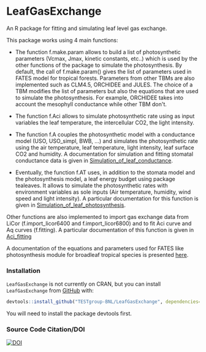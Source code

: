# LeafGasExchange
An R package for fitting and simulating leaf level gas exchange.

This package works using 4 main functions:
* The function f.make.param allows to build a list of photosynthetic parameters (Vcmax, Jmax, kinetic constants, etc..) which is used by the other functions of the package to simulate the photosynthesis. By default, the call of f.make.param() gives the list of parameters used in FATES model for tropical forests. Parameters from other TBMs are also implemented such as CLM4.5, ORCHIDEE and JULES. The choice of a TBM modifies the list of parameters but also the equations that are used to simulate the photosynthesis. For example, ORCHIDEE takes into account the mesophyll conductance while other TBM don't. 

* The function f.Aci allows to simulate photosynthetic rate using as input variables the leaf temperature, the intercellular CO2, the light intensity.

* The function f.A couples the photosynthetic model with a conductance model (USO, USO_simpl, BWB, ...) and simulates the photosynthetic rate using the air temperature, leaf temperature, light intensity, leaf surface CO2 and humidity. A documentation for simulation and fitting stomatal conductance data is given in [Simulation_of_leaf_conductance](https://github.com/TESTgroup-BNL/LeafGasExchange/tree/master/vignettes/Simulation_of_leaf_conductance.md).

* Eventually, the function f.AT uses, in addition to the stomata model and the photosynthesis model, a leaf energy budget using package tealeaves. It allows to simulate the photosynthetic rates with environment variables as sole inputs (Air temperature, humidity, wind speed and light intensity).
A particular documentation for this function is given in [Simulation_of_leaf_photosynthesis](https://github.com/TESTgroup-BNL/LeafGasExchange/tree/master/vignettes/Simulation_of_leaf_photosynthesis.md). 

Other functions are also implemented to import gas exchange data from LiCor (f.import_licor6400 and f.import_licor6800) and to fit Aci curve and Aq curves (f.fitting). A particular documentation of this function is given in [Aci_fitting](https://github.com/TESTgroup-BNL/LeafGasExchange/tree/master/vignettes/Aci_fitting.md)

A documentation of the equations and parameters used for FATES like photosynthesis module for broadleaf tropical species is presented [here](https://github.com/TESTgroup-BNL/LeafGasExchange/tree/master/Description%20of%20the%20model.pdf). 
### Installation
`LeafGasExchange` is not currently on CRAN, but
you can install `LeafGasExchange` from [GitHub](https://github.com/) with:
``` r
devtools::install_github("TESTgroup-BNL/LeafGasExchange", dependencies=TRUE)
```
You will need to install the package devtools first.

### Source Code Citation/DOI
[![DOI](https://zenodo.org/badge/255713515.svg)](https://zenodo.org/badge/latestdoi/255713515)
